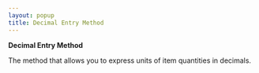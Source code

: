 ```yaml
---
layout: popup
title: Decimal Entry Method
---
```



**Decimal Entry Method**


The method that allows you to express units of item quantities in decimals.
